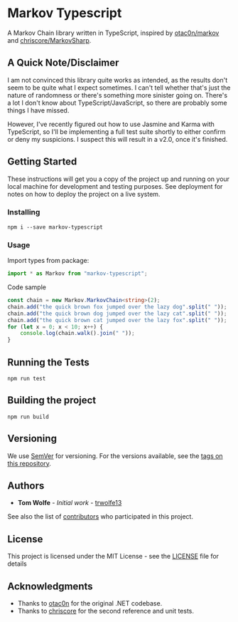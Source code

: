 # Markov Typescript

A Markov Chain library written in TypeScript, inspired by [otac0n/markov](https://www.github.com/otac0n/markov) and [chriscore/MarkovSharp](https://www.github.com/chriscore/MarkovSharp).

## A Quick Note/Disclaimer

I am not convinced this library quite works as intended, as the results don't seem to be quite what I expect sometimes. I can't tell whether that's just the nature of randomness or there's something more sinister going on. There's a lot I don't know about TypeScript/JavaScript, so there are probably some things I have missed.

However, I've recently figured out how to use Jasmine and Karma with TypeScript, so I'll be implementing a full test suite shortly to either confirm or deny my suspicions. I suspect this will result in a v2.0, once it's finished.

## Getting Started

These instructions will get you a copy of the project up and running on your local machine for development and testing purposes. See deployment for notes on how to deploy the project on a live system.

### Installing

```
npm i --save markov-typescript
```

### Usage

Import types from package:

```typescript
import * as Markov from "markov-typescript";
```

Code sample

```typescript
const chain = new Markov.MarkovChain<string>(2);
chain.add("the quick brown fox jumped over the lazy dog".split(" "));
chain.add("the quick brown dog jumped over the lazy cat".split(" "));
chain.add("the quick brown cat jumped over the lazy fox".split(" "));
for (let x = 0; x < 10; x++) {
    console.log(chain.walk().join(" "));
}
```

## Running the Tests

```
npm run test
```

## Building the project

```
npm run build
```

## Versioning

We use [SemVer](http://semver.org/) for versioning. For the versions available, see the [tags on this repository](https://github.com/trwolfe13/markov-typescript/tags). 

## Authors

* **Tom Wolfe** - *Initial work* - [trwolfe13](https://github.com/trwolfe13)

See also the list of [contributors](https://github.com/trwolfe13/markov-typescript/contributors) who participated in this project.

## License

This project is licensed under the MIT License - see the [LICENSE](LICENSE) file for details

## Acknowledgments

* Thanks to [otac0n](https://www.github.com/otac0n) for the original .NET codebase.
* Thanks to [chriscore](https://www.github.com/chriscore) for the second reference and unit tests.

